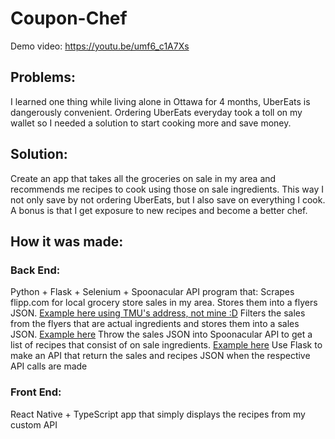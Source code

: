 # Coupon-Chef

Demo video: https://youtu.be/umf6_c1A7Xs

## Problems:
I learned one thing while living alone in Ottawa for 4 months, UberEats is dangerously convenient. Ordering UberEats everyday took a toll on my wallet so I needed a solution to start cooking more and save money.

## Solution:
Create an app that takes all the groceries on sale in my area and recommends me recipes to cook using those on sale ingredients. This way I not only save by not ordering UberEats, but I also save on everything I cook. A bonus is that I get exposure to new recipes and become a better chef.

## How it was made:
### Back End:
Python + Flask + Selenium + Spoonacular API program that:
Scrapes flipp.com for local grocery store sales in my area. Stores them into a flyers JSON. [Example here using TMU's address, not mine :D](https://github.com/jasonntruong/Coupon-Chef/blob/master/backend/flyers.json)
Filters the sales from the flyers that are actual ingredients and stores them into a sales JSON. [Example here](https://github.com/jasonntruong/Coupon-Chef/blob/master/backend/sales.json)
Throw the sales JSON into Spoonacular API to get a list of recipes that consist of on sale ingredients. [Example here](https://github.com/jasonntruong/Coupon-Chef/blob/master/backend/recipes.json)
Use Flask to make an API that return the sales and recipes JSON when the respective API calls are made

### Front End:
React Native + TypeScript app that simply displays the recipes from my custom API
